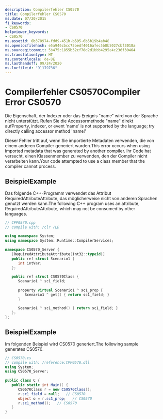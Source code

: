 ```yaml
---
description: Compilerfehler CS0570
title: Compilerfehler CS0570
ms.date: 07/20/2015
f1_keywords:
- CS0570
helpviewer_keywords:
- CS0570
ms.assetid: 6b378974-fdd9-451b-b595-6b5b19b4ab48
ms.openlocfilehash: e5a946cbcc75bedf4016afec5b8b5027cbf3018a
ms.sourcegitcommit: 5b475c1855b32cf78d2d1bbb4295e4c236f39464
ms.translationtype: HT
ms.contentlocale: de-DE
ms.lasthandoff: 09/24/2020
ms.locfileid: "91179736"
---
```

# <a name="compiler-error-cs0570"></a><span data-ttu-id="6e2be-103">Compilerfehler CS0570</span><span class="sxs-lookup"><span data-stu-id="6e2be-103">Compiler Error CS0570</span></span>

<span data-ttu-id="6e2be-104">Die Eigenschaft, der Indexer oder das Ereignis "name" wird von der Sprache nicht unterstützt. Rufen Sie die Accessormethode "name" direkt auf</span><span class="sxs-lookup"><span data-stu-id="6e2be-104">Property, indexer, or event 'name' is not supported by the language; try directly calling accessor method 'name!'</span></span>  
  
 <span data-ttu-id="6e2be-105">Dieser Fehler tritt auf, wenn Sie importierte Metadaten verwenden, die von einem anderen Compiler generiert wurden.</span><span class="sxs-lookup"><span data-stu-id="6e2be-105">This error occurs when using imported metadata that was generated by another compiler.</span></span> <span data-ttu-id="6e2be-106">Ihr Code hat versucht, einen Klassenmember zu verwenden, den der Compiler nicht verarbeiten kann.</span><span class="sxs-lookup"><span data-stu-id="6e2be-106">Your code attempted to use a class member that the compiler cannot process.</span></span>  
  
## <a name="example"></a><span data-ttu-id="6e2be-107">Beispiel</span><span class="sxs-lookup"><span data-stu-id="6e2be-107">Example</span></span>  

 <span data-ttu-id="6e2be-108">Das folgende C++-Programm verwendet das Attribut RequiredAttributeAttribute, das möglicherweise nicht von anderen Sprachen genutzt werden kann.</span><span class="sxs-lookup"><span data-stu-id="6e2be-108">The following C++ program uses an attribute, RequiredAttributeAttribute, which may not be consumed by other languages.</span></span>  
  
```cpp
// CPP0570.cpp  
// compile with: /clr /LD  
  
using namespace System;  
using namespace System::Runtime::CompilerServices;  
  
namespace CS0570_Server {  
   [RequiredAttributeAttribute(Int32::typeid)]
   public ref struct Scenario1 {  
      int intVar;  
   };  
  
   public ref struct CS0570Class {  
      Scenario1 ^ sc1_field;  
  
      property virtual Scenario1 ^ sc1_prop {  
         Scenario1 ^ get() { return sc1_field; }  
      }  
  
      Scenario1 ^ sc1_method() { return sc1_field; }  
   };  
};  
```  
  
## <a name="example"></a><span data-ttu-id="6e2be-109">Beispiel</span><span class="sxs-lookup"><span data-stu-id="6e2be-109">Example</span></span>  

 <span data-ttu-id="6e2be-110">Im folgenden Beispiel wird CS0570 generiert.</span><span class="sxs-lookup"><span data-stu-id="6e2be-110">The following sample generates CS0570.</span></span>  
  
```csharp  
// CS0570.cs  
// compile with: /reference:CPP0570.dll  
using System;  
using CS0570_Server;  
  
public class C {  
   public static int Main() {  
      CS0570Class r = new CS0570Class();  
      r.sc1_field = null;   // CS0570  
      object o = r.sc1_prop;   // CS0570  
      r.sc1_method();   // CS0570  
   }  
}  
```
